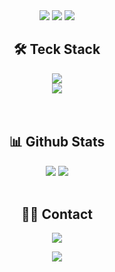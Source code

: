 <div align=center>
<img src="https://capsule-render.vercel.app/api?type=waving&height=150&fontAlign=80&fontAlignY=40&color=gradient&customColorList=0,1,7&section=header">

<img src="https://readme-typing-svg.demolab.com?font=Fira+Code&pause=1000&center=true&color=F765AF&repeat=false&width=435&lines=Hi%2C+I'm+JiYeon!👋">
<img src="https://readme-typing-svg.demolab.com?font=Fira+Code&pause=1000&center=true&color=F765AF&width=600&lines=Welcome+to+my+Github+profile+%3A&#41;;I+am+learning+front-end+development;interested+in+UI&#47;UX+and+responsive+web;like+to+learn+new+things">

## 🛠️ Teck Stack

<img src="https://skillicons.dev/icons?i=html,css,js,ts,react,vite,vercel&theme=dark"> <br />
<img src="https://skillicons.dev/icons?i=scss,styledcomponents,tailwind,git,github,figma,vscode&theme=dark"> <br />
<br /><br />

## 📊 Github Stats

<img src="http://github-profile-summary-cards.vercel.app/api/cards/stats?username=j2yn34&theme=dracula">
<img src="https://github-readme-stats.vercel.app/api/top-langs/?username=j2yn34&layout=compact&theme=dracula&hide_border=true&count_private=true">
<br /><br />

## 🤝🏻 Contact

<a href="mailto:j2ynd2v@gmail.com"><img src="https://img.shields.io/badge/-j2ynd2v@gmail.com-EA4335?style=for-the-badge&logo=gmail&logoColor=white"/></a>

<img src="https://capsule-render.vercel.app/api?type=waving&height=100&fontAlign=80&fontAlignY=40&color=gradient&customColorList=0,1&section=footer">  
</div>

<!--
**j2yn34/j2yn34** is a ✨ _special_ ✨ repository because its `README.md` (this file) appears on your GitHub profile.

Here are some ideas to get you started:

- 🔭 I’m currently working on ...
- 🌱 I’m currently learning ...
- 👯 I’m looking to collaborate on ...
- 🤔 I’m looking for help with ...
- 💬 Ask me about ...
- 📫 How to reach me: ...
- 😄 Pronouns: ...
- ⚡ Fun fact: ...
-->
